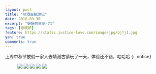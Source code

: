 ```yaml
---
layout: post
title: "靖港古镇游记"
date: 2018-09-30
excerpt: "妍妍的日记-71"
tags: [徐晓妍]
feature: https://static.justice-love.com/image/jpg/bjfj1.jpg
yan: true
comments: true
---
```

上周中秋节放假一家人去靖港古镇玩了一天，体验还不错，哈哈哈
{: .notice}
<figure>
    <img src="{{ site.staticUrl }}/yanyan/image/jinggang1.jpg?imageMogr2/auto-orient" />
    <img src="{{ site.staticUrl }}/yanyan/image/jinggang2.jpg?imageMogr2/auto-orient" />
    <img src="{{ site.staticUrl }}/yanyan/image/jinggang3.jpg?imageMogr2/auto-orient" />
    <img src="{{ site.staticUrl }}/yanyan/image/jinggang4.jpg?imageMogr2/auto-orient" />
    <img src="{{ site.staticUrl }}/yanyan/image/jinggang5.jpg?imageMogr2/auto-orient" />
</figure>
